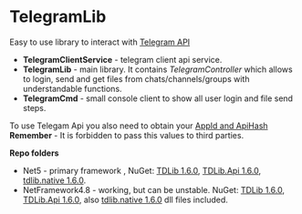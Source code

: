 # TelegramLib
Easy to use library to interact with [Telegram API](https://core.telegram.org/api#telegram-api)
- **TelegramClientService** - telegram client api service.
- **TelegramLib** - main library. It contains *TelegramController* which allows to login, send and get files from chats/channels/groups with understandable functions.
- **TelegramCmd** - small console client to show all user login and file send steps. 

To use Telegam Api you also need to obtain your [AppId and ApiHash](https://core.telegram.org/api/obtaining_api_id#obtaining-api-id)
**Remember** - It is forbidden to pass this values to third parties.

**Repo folders**
 - Net5 - primary framework , NuGet: [TDLib 1.6.0](https://www.nuget.org/packages/TDLib/1.6.0), [TDLib.Api 1.6.0](https://www.nuget.org/packages/TDLib.Api/1.6.0), [tdlib.native 1.6.0](https://github.com/ForNeVeR/tdlib.native/releases/tag/v1.6.0).
 - NetFramework4.8 - working, but can be unstable. NuGet: [TDLib 1.6.0](https://www.nuget.org/packages/TDLib/1.6.0), [TDLib.Api 1.6.0](https://www.nuget.org/packages/TDLib.Api/1.6.0), also [tdlib.native 1.6.0](https://github.com/ForNeVeR/tdlib.native/releases/tag/v1.6.0) dll files included.
